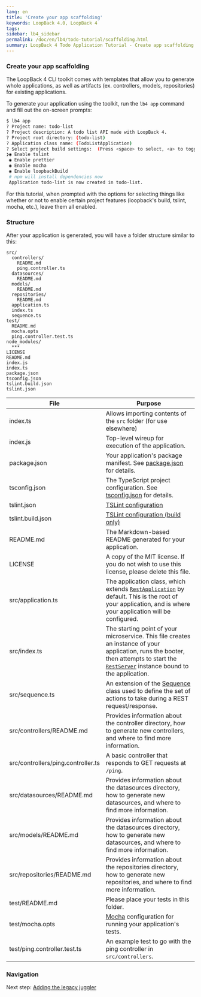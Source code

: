 ```yaml
---
lang: en
title: 'Create your app scaffolding'
keywords: LoopBack 4.0, LoopBack 4
tags:
sidebar: lb4_sidebar
permalink: /doc/en/lb4/todo-tutorial/scaffolding.html
summary: LoopBack 4 Todo Application Tutorial - Create app scaffolding
---
```


### Create your app scaffolding

The LoopBack 4 CLI toolkit comes with templates that allow you to generate whole
applications, as well as artifacts (ex. controllers, models, repositories) for
existing applications.

To generate your application using the toolkit, run the `lb4 app` command and
fill out the on-screen prompts:

```sh
$ lb4 app
? Project name: todo-list
? Project description: A todo list API made with LoopBack 4.
? Project root directory: (todo-list)
? Application class name: (TodoListApplication)
? Select project build settings:  (Press <space> to select, <a> to toggle all, <i> to inverse selection)
❯◉ Enable tslint
 ◉ Enable prettier
 ◉ Enable mocha
 ◉ Enable loopbackBuild
 # npm will install dependencies now
 Application todo-list is now created in todo-list.
```

For this tutorial, when prompted with the options for selecting things like
whether or not to enable certain project features (loopback's build, tslint,
mocha, etc.), leave them all enabled.

### Structure

After your application is generated, you will have a folder structure similar to
this:

```text
src/
  controllers/
    README.md
    ping.controller.ts
  datasources/
    README.md
  models/
    README.md
  repositories/
    README.md
  application.ts
  index.ts
  sequence.ts
test/
  README.md
  mocha.opts
  ping.controller.test.ts
node_modules/
  ***
LICENSE
README.md
index.js
index.ts
package.json
tsconfig.json
tslint.build.json
tslint.json
```

| File                               | Purpose                                                                                                                                                                                                                                               |
| ---------------------------------- | ----------------------------------------------------------------------------------------------------------------------------------------------------------------------------------------------------------------------------------------------------- |
| index.ts                           | Allows importing contents of the `src` folder (for use elsewhere)                                                                                                                                                                                     |
| index.js                           | Top-level wireup for execution of the application.                                                                                                                                                                                                    |
| package.json                       | Your application's package manifest. See [package.json](https://docs.npmjs.com/files/package.json) for details.                                                                                                                                       |
| tsconfig.json                      | The TypeScript project configuration. See [tsconfig.json](http://www.typescriptlang.org/docs/handbook/tsconfig-json.html) for details.                                                                                                                |
| tslint.json                        | [TSLint configuration](https://palantir.github.io/tslint/usage/tslint-json/)                                                                                                                                                                          |
| tslint.build.json                  | [TSLint configuration (build only)](https://palantir.github.io/tslint/usage/tslint-json/)                                                                                                                                                             |
| README.md                          | The Markdown-based README generated for your application.                                                                                                                                                                                             |
| LICENSE                            | A copy of the MIT license. If you do not wish to use this license, please delete this file.                                                                                                                                                           |
| src/application.ts                 | The application class, which extends [`RestApplication`](http://apidocs.strongloop.com/@loopback%2frest/#RestApplication) by default. This is the root of your application, and is where your application will be configured.                         |
| src/index.ts                       | The starting point of your microservice. This file creates an instance of your application, runs the booter, then attempts to start the [`RestServer`](http://apidocs.strongloop.com/@loopback%2frest/#RestServer) instance bound to the application. |
| src/sequence.ts                    | An extension of the [Sequence](http://loopback.io/doc/en/lb4/Sequence.html) class used to define the set of actions to take during a REST request/response.                                                                                           |
| src/controllers/README.md          | Provides information about the controller directory, how to generate new controllers, and where to find more information.                                                                                                                             |
| src/controllers/ping.controller.ts | A basic controller that responds to GET requests at `/ping`.                                                                                                                                                                                          |
| src/datasources/README.md          | Provides information about the datasources directory, how to generate new datasources, and where to find more information.                                                                                                                            |
| src/models/README.md               | Provides information about the datasources directory, how to generate new datasources, and where to find more information.                                                                                                                            |
| src/repositories/README.md         | Provides information about the repositories directory, how to generate new repositories, and where to find more information.                                                                                                                          |
| test/README.md                     | Please place your tests in this folder.                                                                                                                                                                                                               |
| test/mocha.opts                    | [Mocha](https://mochajs.org/) configuration for running your application's tests.                                                                                                                                                                     |
| test/ping.controller.test.ts       | An example test to go with the ping controller in `src/controllers`.                                                                                                                                                                                  |

### Navigation

Next step: [Adding the legacy juggler](juggler.md)
